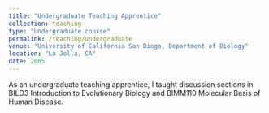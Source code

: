 ```yaml
---
title: "Undergraduate Teaching Apprentice"
collection: teaching
type: "Undergraduate course"
permalink: /teaching/undergraduate
venue: "University of California San Diego, Department of Biology"
location: "La Jolla, CA"
date: 2005
---
```


As an undergraduate teaching apprentice, I taught discussion sections in BILD3 Introduction to Evolutionary Biology and BIMM110 Molecular Basis of Human Disease.